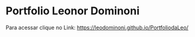 # Portfolio Leonor Dominoni

Para acessar clique no Link: https://leodominoni.github.io/PortfoliodaLeo/
